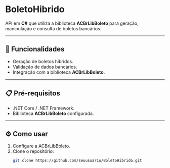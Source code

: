 
# BoletoHibrido

API em **C#** que utiliza a biblioteca **ACBrLibBoleto** para geração, manipulação e consulta de boletos bancários.  

---

## 🚀 Funcionalidades
- Geração de boletos híbridos.  
- Validação de dados bancários.  
- Integração com a biblioteca **ACBrLibBoleto**.  

---

## 📋 Pré-requisitos
- .NET Core / .NET Framework.  
- Biblioteca **ACBrLibBoleto** configurada.  

---

## ⚙️ Como usar
1. Configure a ACBrLibBoleto.  
2. Clone o repositório:
   ```bash
   git clone https://github.com/seuusuario/BoletoHibrido.git
